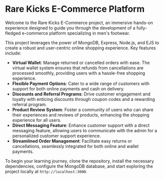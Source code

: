 # Rare Kicks E-Commerce Platform

Welcome to the Rare Kicks E-Commerce project, an immersive hands-on experience designed to guide you through the development of a fully-fledged e-commerce platform specializing in men's footwear. 

This project leverages the power of MongoDB, Express, Node.js, and EJS to create a robust and user-centric online shopping experience. Key features include:

- **Virtual Wallet**: Manage returned or cancelled orders with ease. The virtual wallet system ensures that refunds from cancellations are processed smoothly, providing users with a hassle-free shopping experience.
- **Flexible Payment Options**: Cater to a wide range of customers with support for both online payments and cash on delivery.
- **Discounts and Referral Programs**: Drive customer engagement and loyalty with enticing discounts through coupon codes and a rewarding referral program.
- **Product Review System**: Foster a community of users who can share their experiences and reviews of products, enhancing the shopping experience for all users.
- **Direct Messaging Feature**: Enhance customer support with a direct messaging feature, allowing users to communicate with the admin for a personalized customer support experience.
- **Streamlined Order Management**: Facilitate easy returns or cancellations, seamlessly integrated for both online and wallet payments.

To begin your learning journey, clone the repository, install the necessary dependencies, configure the MongoDB database, and start exploring the project locally at `http://localhost:3000`.
